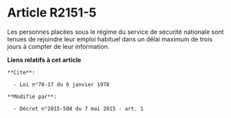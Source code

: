 # Article R2151-5

Les personnes placées sous le régime du service de sécurité nationale sont tenues de rejoindre leur emploi habituel dans un
délai maximum de trois jours à compter de leur information.

**Liens relatifs à cet article**

	**Cite**:

	  - Loi n°78-17 du 6 janvier 1978

	**Modifié par**:

	  - Décret n°2015-508 du 7 mai 2015 - art. 1

